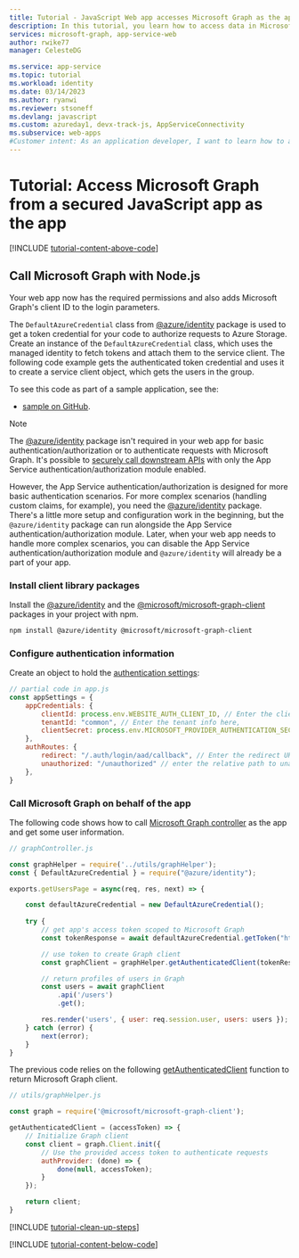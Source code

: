 ```yaml
---
title: Tutorial - JavaScript Web app accesses Microsoft Graph as the app| Azure
description: In this tutorial, you learn how to access data in Microsoft Graph from a JavaScript web app by using managed identities.
services: microsoft-graph, app-service-web
author: rwike77
manager: CelesteDG

ms.service: app-service
ms.topic: tutorial
ms.workload: identity
ms.date: 03/14/2023
ms.author: ryanwi
ms.reviewer: stsoneff
ms.devlang: javascript
ms.custom: azureday1, devx-track-js, AppServiceConnectivity
ms.subservice: web-apps
#Customer intent: As an application developer, I want to learn how to access data in Microsoft Graph by using managed identities.
---
```


# Tutorial: Access Microsoft Graph from a secured JavaScript app as the app

[!INCLUDE [tutorial-content-above-code](./includes/tutorial-microsoft-graph-as-app/introduction.md)]

## Call Microsoft Graph with Node.js

Your web app now has the required permissions and also adds Microsoft Graph's client ID to the login parameters.

The `DefaultAzureCredential` class from [@azure/identity](https://github.com/Azure/azure-sdk-for-js/blob/main/sdk/identity/identity/README.md) package is used to get a token credential for your code to authorize requests to Azure Storage. Create an instance of the `DefaultAzureCredential` class, which uses the managed identity to fetch tokens and attach them to the service client. The following code example gets the authenticated token credential and uses it to create a service client object, which gets the users in the group.

To see this code as part of a sample application, see the: 
* [sample on GitHub](https://github.com/Azure-Samples/ms-identity-easyauth-nodejs-storage-graphapi/tree/main/3-WebApp-graphapi-managed-identity).

> [!NOTE]
> The [@azure/identity](https://github.com/Azure/azure-sdk-for-js/blob/main/sdk/identity/identity/README.md) package isn't required in your web app for basic authentication/authorization or to authenticate requests with Microsoft Graph. It's possible to [securely call downstream APIs](tutorial-auth-aad.md#call-api-securely-from-server-code) with only the App Service authentication/authorization module enabled.
> 
> However, the App Service authentication/authorization is designed for more basic authentication scenarios. For more complex scenarios (handling custom claims, for example), you need the [@azure/identity](https://github.com/Azure/azure-sdk-for-js/blob/main/sdk/identity/identity/README.md) package. There's a little more setup and configuration work in the beginning, but the `@azure/identity` package can run alongside the App Service authentication/authorization module. Later, when your web app needs to handle more complex scenarios, you can disable the App Service authentication/authorization module and `@azure/identity` will already be a part of your app.

### Install client library packages

Install the [@azure/identity](https://github.com/Azure/azure-sdk-for-js/blob/main/sdk/identity/identity/README.md) and the [@microsoft/microsoft-graph-client](https://www.npmjs.com/package/@microsoft/microsoft-graph-client?activeTab=readme) packages in your project with npm.

```bash
npm install @azure/identity @microsoft/microsoft-graph-client
```

### Configure authentication information

Create an object to hold the [authentication settings](https://github.com/Azure-Samples/ms-identity-easyauth-nodejs-storage-graphapi/blob/main/3-WebApp-graphapi-managed-identity/app.js):

```javascript
// partial code in app.js
const appSettings = {
    appCredentials: {
        clientId: process.env.WEBSITE_AUTH_CLIENT_ID, // Enter the client Id here,
        tenantId: "common", // Enter the tenant info here,
        clientSecret: process.env.MICROSOFT_PROVIDER_AUTHENTICATION_SECRET // Enter the client secret here,
    },
    authRoutes: {
        redirect: "/.auth/login/aad/callback", // Enter the redirect URI here
        unauthorized: "/unauthorized" // enter the relative path to unauthorized route
    },
}
```

### Call Microsoft Graph on behalf of the app

The following code shows how to call [Microsoft Graph controller](https://github.com/Azure-Samples/ms-identity-easyauth-nodejs-storage-graphapi/blob/main/2-WebApp-graphapi-on-behalf/controllers/graphController.js) as the app and get some user information.

```javascript
// graphController.js

const graphHelper = require('../utils/graphHelper');
const { DefaultAzureCredential } = require("@azure/identity");

exports.getUsersPage = async(req, res, next) => {

    const defaultAzureCredential = new DefaultAzureCredential();
    
    try {
        // get app's access token scoped to Microsoft Graph
        const tokenResponse = await defaultAzureCredential.getToken("https://graph.microsoft.com/.default");

        // use token to create Graph client
        const graphClient = graphHelper.getAuthenticatedClient(tokenResponse.token);

        // return profiles of users in Graph
        const users = await graphClient
            .api('/users')
            .get();

        res.render('users', { user: req.session.user, users: users });   
    } catch (error) {
        next(error);
    }
}
```

The previous code relies on the following [getAuthenticatedClient](https://github.com/Azure-Samples/ms-identity-easyauth-nodejs-storage-graphapi/blob/main/3-WebApp-graphapi-managed-identity/utils/graphHelper.js) function to return Microsoft Graph client.

```javascript
// utils/graphHelper.js

const graph = require('@microsoft/microsoft-graph-client');

getAuthenticatedClient = (accessToken) => {
    // Initialize Graph client
    const client = graph.Client.init({
        // Use the provided access token to authenticate requests
        authProvider: (done) => {
            done(null, accessToken);
        }
    });

    return client;
}
```


[!INCLUDE [tutorial-clean-up-steps](./includes/tutorial-cleanup.md)]

[!INCLUDE [tutorial-content-below-code](./includes/tutorial-microsoft-graph-as-app/cleanup.md)]
